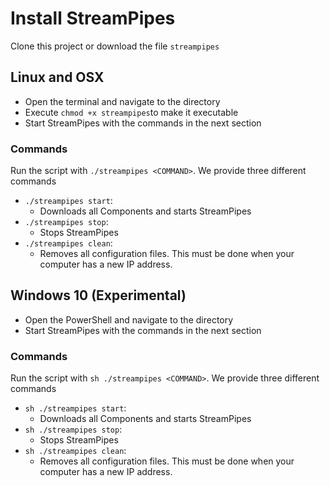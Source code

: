 # Install StreamPipes
Clone this project or download the file `streampipes`

## Linux and OSX
* Open the terminal and navigate to the directory
* Execute `chmod +x streampipes`to make it executable
* Start StreamPipes with the commands in the next section

### Commands
Run the script with `./streampipes <COMMAND>`. We provide three different commands

* `./streampipes start`:
  * Downloads all Components and starts StreamPipes
* `./streampipes stop`:
  * Stops StreamPipes
* `./streampipes clean`:
  * Removes all configuration files. This must be done when your computer has a new IP address.

## Windows 10 (Experimental)
* Open the PowerShell and navigate to the directory
* Start StreamPipes with the commands in the next section

### Commands
Run the script with `sh ./streampipes <COMMAND>`. We provide three different commands

* `sh ./streampipes start`:
  * Downloads all Components and starts StreamPipes
* `sh ./streampipes stop`:
  * Stops StreamPipes
* `sh ./streampipes clean`:
  * Removes all configuration files. This must be done when your computer has a new IP address.